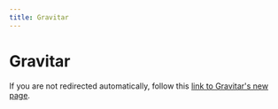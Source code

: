 ```yaml
---
title: Gravitar
---
```


# Gravitar

<html>
  <head>
    <meta http-equiv="refresh" content="0; url=https://ale.farama.org/environments/gravitar">
    <title>Redirecting to Atari Documentation's new home</title>
  </head>
  <body>
    <p>If you are not redirected automatically, follow this <a href="https://ale.farama.org/environments/gravitar">link to Gravitar's new page</a>.</p>
  </body>
</html>
